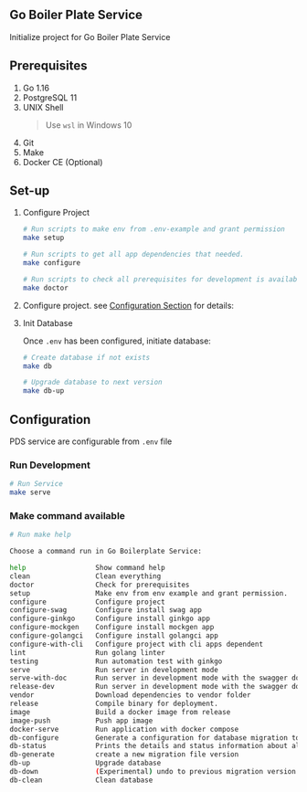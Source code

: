 ## Go Boiler Plate Service

Initialize project for Go Boiler Plate Service

## Prerequisites

1. Go 1.16
2. PostgreSQL 11
3. UNIX Shell
   > Use `wsl` in Windows 10
4. Git
5. Make
6. Docker CE (Optional)

## Set-up

1. Configure Project

   ```sh
   # Run scripts to make env from .env-example and grant permission
   make setup
   
   # Run scripts to get all app dependencies that needed.
   make configure
   
   # Run scripts to check all prerequisites for development is available
   make doctor
   ```

2. Configure project. see [Configuration Section](#Configuration) for details:

3. Init Database

   Once `.env` has been configured, initiate database:
   ```bash
   # Create database if not exists
   make db
   
   # Upgrade database to next version
   make db-up
   ```

## Configuration

   PDS service are configurable from `.env` file

### Run Development

   ```sh
   # Run Service
   make serve
   ```

### Make command available
   ```sh
   # Run make help

   Choose a command run in Go Boilerplate Service:

   help                 Show command help
   clean                Clean everything
   doctor               Check for prerequisites
   setup                Make env from env example and grant permission.
   configure            Configure project
   configure-swag       Configure install swag app
   configure-ginkgo     Configure install ginkgo app
   configure-mockgen    Configure install mockgen app
   configure-golangci   Configure install golangci app
   configure-with-cli   Configure project with cli apps dependent
   lint                 Run golang linter
   testing              Run automation test with ginkgo
   serve                Run server in development mode
   serve-with-doc       Run server in development mode with the swagger doc
   release-dev          Run server in development mode with the swagger doc
   vendor               Download dependencies to vendor folder
   release              Compile binary for deployment.
   image                Build a docker image from release
   image-push           Push app image
   docker-serve         Run application with docker compose
   db-configure         Generate a configuration for database migration tool
   db-status            Prints the details and status information about all the migration.
   db-generate          create a new migration file version
   db-up                Upgrade database
   db-down              (Experimental) undo to previous migration version
   db-clean             Clean database

   ```